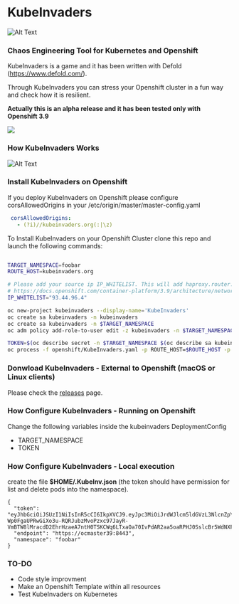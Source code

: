 # KubeInvaders

![Alt Text](https://github.com/lucky-sideburn/KubeInvaders/blob/master/logo.png)

### Chaos Engineering Tool for Kubernetes and Openshift

KubeInvaders is a game and it has been written with Defold (https://www.defold.com/).

Through KubeInvaders you can stress your Openshift cluster in a fun way and check how it is resilient.

**Actually this is an alpha release and it has been tested only with Openshift 3.9**


[![](http://img.youtube.com/vi/Yc7ByDwYpbI/0.jpg)](http://www.youtube.com/watch?v=Yc7ByDwYpbI "KubeInvaders")

### How KubeInvaders Works

![Alt Text](https://github.com/lucky-sideburn/KubeInvaders/blob/master/kubeinvaders.gif)

### Install KubeInvaders on Openshift

If you deploy KubeInvaders on Openshift please configure corsAllowedOrigins in your /etc/origin/master/master-config.yaml

```yaml
 corsAllowedOrigins:
   - (?i)//kubeinvaders.org(:|\z)
```

To Install KubeInvaders on your Openshift Cluster clone this repo and launch the following commands:

```bash

TARGET_NAMESPACE=foobar
ROUTE_HOST=kubeinvaders.org

# Please add your source ip IP_WHITELIST. This will add haproxy.router.openshift.io/ip_whitelist in KubeInvaders route
# https://docs.openshift.com/container-platform/3.9/architecture/networking/routes.html#whitelist
IP_WHITELIST="93.44.96.4"

oc new-project kubeinvaders --display-name='KubeInvaders'
oc create sa kubeinvaders -n kubeinvaders
oc create sa kubeinvaders -n $TARGET_NAMESPACE
oc adm policy add-role-to-user edit -z kubeinvaders -n $TARGET_NAMESPACE

TOKEN=$(oc describe secret -n $TARGET_NAMESPACE $(oc describe sa kubeinvaders -n $TARGET_NAMESPACE | grep Tokens | awk '{ print $2}') | grep 'token:'| awk '{ print $2}')
oc process -f openshift/KubeInvaders.yaml -p ROUTE_HOST=$ROUTE_HOST -p TARGET_NAMESPACE=$TARGET_NAMESPACE -p TOKEN=$TOKEN | oc create -f -
```

### Donwload KubeInvaders - External to Openshift (macOS or Linux clients)

Please check the [releases](https://github.com/lucky-sideburn/KubeInvaders/releases) page.

### How Configure KubeInvaders - Running on Openshift

Change the following variables inside the kubeinvaders DeploymentConfig

* TARGET_NAMESPACE
* TOKEN

### How Configure KubeInvaders - Local execution

create the file **$HOME/.KubeInv.json** (the token should have permission for list and delete pods into the namespace).

```
{
  "token": "eyJhbGciOiJSUzI1NiIsInR5cCI6IkpXVCJ9.eyJpc3MiOiJrdWJlcm5ldGVzL3NlcnZpY2VhY2NvdW50Iiwia3ViZXJuZXRlcy5pby9zZXJ2aWNlYWNjb3VudC9uYW1lc3BhY2UiOiJmb29iYXIiLCJrdWJlcm5ldGVzLmlvL3NlcnZpY2VhY2NvdW50L3NlY3JldC5uYW1lIjoia3ViZWludmFkZXJzLXRva2VuLTJqbXF0Iiwia3ViZXJuZXRlcy5pby9zZXJ2aWNlYWNjb3VudC9zZXJ2aWNlLWFjY291bnQubmFtZSI6Imt1YmVpbnZhZGVycyIsImt1YmVybmV0ZXMuaW8vc2VydmljZWFjY291bnQvc2VydmljZS1hY2NvdW50LnVpZCI6ImRhNDc4MmQ2LTViMDgtMTFlOS05MmQ1LTIyM2Q5NTVhNzBlOSIsInN1YiI6InN5c3RlbTpzZXJ2aWNlYWNjb3VudDpmb29iYXI6a3ViZWludmFkZXJzIn0.dfw0OhfPsJmL09aOfY8Iw3zs-Wp0FgaUPRwGiXo3u-RQRJubzMvoPzxc97JayR-VmBTW8lMracdD2EhrHzaeA7ntH0TSKCWq6LTxaOa70IvPdAR2aa5oaRPHJ0SslcBr5WdNXFcOCgy9lLT9PIQkjRQvKos9NMxrTDJolqdPuMvTdAZLy1kiNURzXFW2ImHkUduOzJRi0xwy291YzOD5wqKsB9wnHGo74RNI8bd68wV",
  "endpoint": "https://ocmaster39:8443",
  "namespace": "foobar"
}
```
### TO-DO

* Code style improvment 
* Make an Openshift Template within all resources
* Test KubeInvaders on Kubernetes



